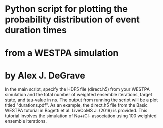 # Python script for plotting the probability distribution of event duration times
# from a WESTPA simulation
# by Alex J. DeGrave

In the main script, specify the HDF5 file (direct.h5) from your WESTPA simulation and the 
total number of weighted ensemble iterations, target state, and tau-value in ns. 
The output from running the script will be a plot titled "durations.pdf". 
As an example, the direct.h5 file from the Basic WESTPA tutorial in 
Bogetti et al. LiveCoMS J. (2019) is provided. This tutorial involves the simulation of 
Na+/Cl- association using 100 weighted ensemble iterations. 
